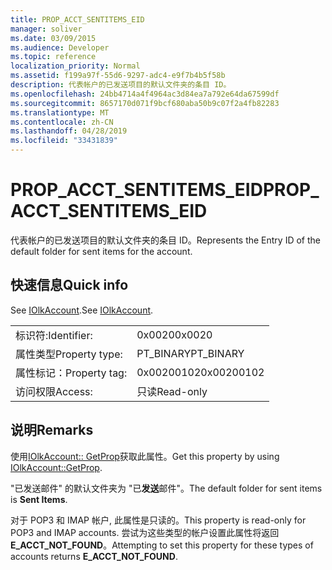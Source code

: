 ```yaml
---
title: PROP_ACCT_SENTITEMS_EID
manager: soliver
ms.date: 03/09/2015
ms.audience: Developer
ms.topic: reference
localization_priority: Normal
ms.assetid: f199a97f-55d6-9297-adc4-e9f7b4b5f58b
description: 代表帐户的已发送项目的默认文件夹的条目 ID。
ms.openlocfilehash: 24bb4714a4f4964ac3d84ea7a792e64da67599df
ms.sourcegitcommit: 8657170d071f9bcf680aba50b9c07f2a4fb82283
ms.translationtype: MT
ms.contentlocale: zh-CN
ms.lasthandoff: 04/28/2019
ms.locfileid: "33431839"
---
```

# <a name="propacctsentitemseid"></a><span data-ttu-id="d7d18-103">PROP_ACCT_SENTITEMS_EID</span><span class="sxs-lookup"><span data-stu-id="d7d18-103">PROP_ACCT_SENTITEMS_EID</span></span>

<span data-ttu-id="d7d18-104">代表帐户的已发送项目的默认文件夹的条目 ID。</span><span class="sxs-lookup"><span data-stu-id="d7d18-104">Represents the Entry ID of the default folder for sent items for the account.</span></span> 
  
## <a name="quick-info"></a><span data-ttu-id="d7d18-105">快速信息</span><span class="sxs-lookup"><span data-stu-id="d7d18-105">Quick info</span></span>

<span data-ttu-id="d7d18-106">See [IOlkAccount](iolkaccount.md).</span><span class="sxs-lookup"><span data-stu-id="d7d18-106">See [IOlkAccount](iolkaccount.md).</span></span>
  
|||
|:-----|:-----|
|<span data-ttu-id="d7d18-107">标识符:</span><span class="sxs-lookup"><span data-stu-id="d7d18-107">Identifier:</span></span>  <br/> |<span data-ttu-id="d7d18-108">0x0020</span><span class="sxs-lookup"><span data-stu-id="d7d18-108">0x0020</span></span>  <br/> |
|<span data-ttu-id="d7d18-109">属性类型</span><span class="sxs-lookup"><span data-stu-id="d7d18-109">Property type:</span></span>  <br/> |<span data-ttu-id="d7d18-110">PT_BINARY</span><span class="sxs-lookup"><span data-stu-id="d7d18-110">PT_BINARY</span></span>  <br/> |
|<span data-ttu-id="d7d18-111">属性标记：</span><span class="sxs-lookup"><span data-stu-id="d7d18-111">Property tag:</span></span>  <br/> |<span data-ttu-id="d7d18-112">0x00200102</span><span class="sxs-lookup"><span data-stu-id="d7d18-112">0x00200102</span></span>  <br/> |
|<span data-ttu-id="d7d18-113">访问权限</span><span class="sxs-lookup"><span data-stu-id="d7d18-113">Access:</span></span>  <br/> |<span data-ttu-id="d7d18-114">只读</span><span class="sxs-lookup"><span data-stu-id="d7d18-114">Read-only</span></span>  <br/> |
   
## <a name="remarks"></a><span data-ttu-id="d7d18-115">说明</span><span class="sxs-lookup"><span data-stu-id="d7d18-115">Remarks</span></span>

<span data-ttu-id="d7d18-116">使用[IOlkAccount:: GetProp](iolkaccount-getprop.md)获取此属性。</span><span class="sxs-lookup"><span data-stu-id="d7d18-116">Get this property by using [IOlkAccount::GetProp](iolkaccount-getprop.md).</span></span>
  
<span data-ttu-id="d7d18-117">"已发送邮件" 的默认文件夹为 "已**发送**邮件"。</span><span class="sxs-lookup"><span data-stu-id="d7d18-117">The default folder for sent items is **Sent Items**.</span></span>
  
<span data-ttu-id="d7d18-118">对于 POP3 和 IMAP 帐户, 此属性是只读的。</span><span class="sxs-lookup"><span data-stu-id="d7d18-118">This property is read-only for POP3 and IMAP accounts.</span></span> <span data-ttu-id="d7d18-119">尝试为这些类型的帐户设置此属性将返回**E_ACCT_NOT_FOUND**。</span><span class="sxs-lookup"><span data-stu-id="d7d18-119">Attempting to set this property for these types of accounts returns **E_ACCT_NOT_FOUND**.</span></span> 
  

